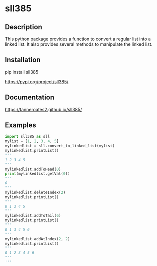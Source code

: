 # sll385

## Description

This python package provides a function to convert a regular list into a linked list. It also provides several methods to manipulate the linked list.

## Installation

pip install sll385

https://pypi.org/project/sll385/

## Documentation

https://tanneroates2.github.io/sll385/

## Examples

```python
import sll385 as sll
mylist = [1, 2, 3, 4, 5]
mylinkedlist = sll.convert_to_linked_list(mylist)
mylinkedlist.printList()
"""
1 2 3 4 5
"""
mylinkedlist.addToHead(0)
print(mylinkedlist.getVal(0))
"""
0
"""
mylinkedlist.deleteIndex(2)
mylinkedlist.printList()
"""
0 1 3 4 5
"""
mylinkedlist.addToTail(6)
mylinkedlist.printList()
"""
0 1 3 4 5 6
"""
mylinkedlist.addAtIndex(2, 2)
mylinkedlist.printList()
"""
0 1 2 3 4 5 6
"""
'''

